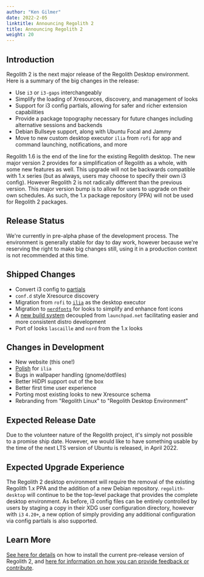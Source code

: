 ```yaml
---
author: "Ken Gilmer"
date: 2022-2-05
linktitle: Announcing Regolith 2
title: Announcing Regolith 2
weight: 20
---
```


## Introduction

Regolith 2 is the next major release of the Regolith Desktop environment. Here is a summary of the big changes in the release:

* Use `i3` or `i3-gaps` interchangeably
* Simplify the loading of Xresources, discovery, and management of looks
* Support for i3 config partials, allowing for safer and richer extension capabilities
* Provide a package topography necessary for future changes including alternative sessions and backends
* Debian Bullseye support, along with Ubuntu Focal and Jammy
* Move to new custom desktop executor `ilia` from `rofi` for app and command launching, notifications, and more

Regolith 1.6 is the end of the line for the existing Regolith desktop. The new major version 2 provides for a simplification of Regolith as a whole, with some new features as well.  This upgrade will not be backwards compatible with 1.x series (but as always, users may choose to specify their own i3 config). However Regolith 2 is not radically different than the previous version. This major version bump is to allow for users to upgrade on their own schedules.  As such, the 1.x package repository (PPA) will not be used for Regolith 2 packages.

## Release Status

We're currently in pre-alpha phase of the development process. The environment is generally stable for day to day work, however because we're reserving the right to make big changes still, using it in a production context is not recommended at this time.

## Shipped Changes

* Convert i3 config to [partials](https://github.com/i3/i3/issues/4192)
* `conf.d` style Xresource discovery
* Migration from `rofi` to [`ilia`](https://github.com/regolith-linux/ilia) as the desktop executor
* Migration to [`nerdfonts`](https://www.nerdfonts.com/) for looks to simplify and enhance font icons
* A [new build system](https://github.com/regolith-linux/voulage) decoupled from `launchpad.net` facilitating easier and more consistent distro development
* Port of looks `lascaille` and `nord` from the 1.x looks

## Changes in Development
* New website (this one!)
* [Polish](https://github.com/regolith-linux/ilia/issues) for `ilia`
* Bugs in wallpaper handling (gnome/dotfiles)
* Better HiDPI support out of the box
* Better first time user experience
* Porting most existing looks to new Xresource schema
* Rebranding from "Regolith Linux" to "Regolith Desktop Environment"

## Expected Release Date

Due to the volunteer nature of the Regolith project, it's simply not possible to a promise ship date.  However, we would like to have something usable by the time of the next LTS version of Ubuntu is released, in April 2022.

## Expected Upgrade Experience

The Regolith 2 desktop environment will require the removal of the existing Regolith 1.x PPA and the addition of a new Debian repository.  `regolith-desktop` will continue to be the top-level package that provides the complete desktop environment.  As before, i3 config files can be entirely controlled by users by staging a copy in their XDG user configuration directory, however with `i3` `4.20+`, a new option of simply providing any additional configuration via config partials is also supported.
## Learn More

[See here for details](http://regolith-desktop.com/#get-regolith-20) on how to install the current pre-release version of Regolith 2, and [here for information on how you can provide feedback or contribute](http://regolith-desktop.com/#get-regolith-20).
